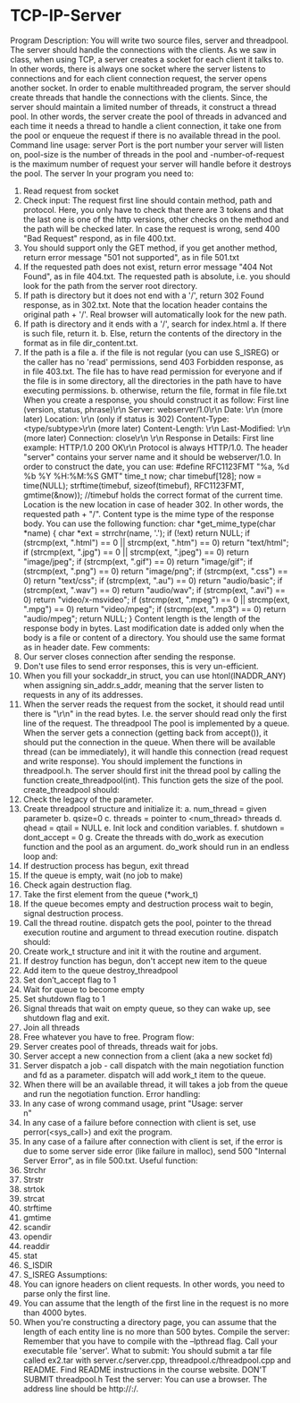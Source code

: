# TCP-IP-Server

Program Description:
You will write two source files, server and threadpool.
The server should handle the connections with the clients. As we saw in class, when using
TCP, a server creates a socket for each client it talks to. In other words, there is always
one socket where the server listens to connections and for each client connection request,
the server opens another socket. In order to enable multithreaded program, the server
should create threads that handle the connections with the clients. Since, the server
should maintain a limited number of threads, it construct a thread pool. In other words,
the server create the pool of threads in advanced and each time it needs a thread to
handle a client connection, it take one from the pool or enqueue the request if there is no
available thread in the pool.
Command line usage: server <port> <pool-size> <max-number-of-request>
Port is the port number your server will listen on, pool-size is the number of threads in the
pool and -number-of-request is the maximum number of request your server will handle
before it destroys the pool.
The server
In your program you need to:
1. Read request from socket
2. Check input: The request first line should contain method, path and protocol. Here,
you only have to check that there are 3 tokens and that the last one is one of the
http versions, other checks on the method and the path will be checked later. In
case the request is wrong, send 400 "Bad Request" respond, as in file 400.txt.
3. You should support only the GET method, if you get another method, return error
message "501 not supported", as in file 501.txt
4. If the requested path does not exist, return error message "404 Not Found", as in
file 404.txt. The requested path is absolute, i.e. you should look for the path from
the server root directory.
5. If path is directory but it does not end with a '/', return 302 Found response, as in
302.txt. Note that the location header contains the original path + '/'. Real browser
will automatically look for the new path.
6. If path is directory and it ends with a '/', search for index.html
a. If there is such file, return it.
b. Else, return the contents of the directory in the format as in file
dir_content.txt.
7. If the path is a file
a. if the file is not regular (you can use S_ISREG) or the caller has no 'read'
permissions, send 403 Forbidden response, as in file 403.txt. The file has to
have read permission for everyone and if the file is in some directory, all the
directories in the path have to have executing permissions.
b. otherwise, return the file, format in file file.txt
When you create a response, you should construct it as follow:
First line (version, status, phrase)\r\n
Server: webserver/1.0\r\n
Date: <date>\r\n (more later)
Location: <path>\r\n (only if status is 302)
Content-Type: <type/subtype>\r\n (more later)
Content-Length: <content-length>\r\n
Last-Modified: <last-modification-data>\r\n (more later)
Connection: close\r\n
\r\n
Response in Details:
First line example: HTTP/1.0 200 OK\r\n
Protocol is always HTTP/1.0.
The header "server" contains your server name and it should be webserver/1.0.
In order to construct the date, you can use:
#define RFC1123FMT "%a, %d %b %Y %H:%M:%S GMT"
time_t now;
char timebuf[128];
now = time(NULL);
strftime(timebuf, sizeof(timebuf), RFC1123FMT, gmtime(&now));
//timebuf holds the correct format of the current time.
Location is the new location in case of header 302. In other words, the requested path + "/".
Content type is the mime type of the response body. You can use the following function:
char *get_mime_type(char *name)
{
char *ext = strrchr(name, '.');
if (!ext) return NULL;
if (strcmp(ext, ".html") == 0 || strcmp(ext, ".htm") == 0) return "text/html";
if (strcmp(ext, ".jpg") == 0 || strcmp(ext, ".jpeg") == 0) return "image/jpeg";
if (strcmp(ext, ".gif") == 0) return "image/gif";
if (strcmp(ext, ".png") == 0) return "image/png";
if (strcmp(ext, ".css") == 0) return "text/css";
if (strcmp(ext, ".au") == 0) return "audio/basic";
if (strcmp(ext, ".wav") == 0) return "audio/wav";
if (strcmp(ext, ".avi") == 0) return "video/x-msvideo";
if (strcmp(ext, ".mpeg") == 0 || strcmp(ext, ".mpg") == 0) return "video/mpeg";
if (strcmp(ext, ".mp3") == 0) return "audio/mpeg";
return NULL;
}
Content length is the length of the response body in bytes.
Last modification date is added only when the body is a file or content of a directory. You
should use the same format as in header date.
Few comments:
1. Our server closes connection after sending the response.
2. Don't use files to send error responses, this is very un-efficient.
3. When you fill your sockaddr_in struct, you can use htonl(INADDR_ANY) when
assigning sin_addr.s_addr, meaning that the server listen to requests in any of its
addresses.
4. When the server reads the request from the socket, it should read until there is
"\r\n" in the read bytes. I.e. the server should read only the first line of the request.
The threadpool
The pool is implemented by a queue. When the server gets a connection (getting back from
accept()), it should put the connection in the queue. When there will be available thread
(can be immediately), it will handle this connection (read request and write response).
You should implement the functions in threadpool.h.
The server should first init the thread pool by calling the function create_threadpool(int).
This function gets the size of the pool.
create_threadpool should:
1. Check the legacy of the parameter.
2. Create threadpool structure and initialize it:
a. num_thread = given parameter
b. qsize=0
c. threads = pointer to <num_thread> threads
d. qhead = qtail = NULL
e. Init lock and condition variables.
f. shutdown = dont_accept = 0
g. Create the threads with do_work as execution function and the pool as an
argument.
do_work should run in an endless loop and:
1. If destruction process has begun, exit thread
2. If the queue is empty, wait (no job to make)
3. Check again destruction flag.
4. Take the first element from the queue (*work_t)
5. If the queue becomes empty and destruction process wait to begin, signal
destruction process.
6. Call the thread routine.
dispatch gets the pool, pointer to the thread execution routine and argument to thread
execution routine. dispatch should:
1. Create work_t structure and init it with the routine and argument.
2. If destroy function has begun, don't accept new item to the queue
3. Add item to the queue
destroy_threadpool
1. Set don’t_accept flag to 1
2. Wait for queue to become empty
3. Set shutdown flag to 1
4. Signal threads that wait on empty queue, so they can wake up, see shutdown flag
and exit.
5. Join all threads
6. Free whatever you have to free.
Program flow:
1. Server creates pool of threads, threads wait for jobs.
2. Server accept a new connection from a client (aka a new socket fd)
3. Server dispatch a job - call dispatch with the main negotiation function and fd as a
parameter. dispatch will add work_t item to the queue.
4. When there will be an available thread, it will takes a job from the queue and run
the negotiation function.
Error handling:
1. In any case of wrong command usage, print "Usage: server <port> <poolsize>\
n"
2. In any case of a failure before connection with client is set, use perror(<sys_call>)
and exit the program.
3. In any case of a failure after connection with client is set, if the error is due to
some server side error (like failure in malloc), send 500 "Internal Server Error", as
in file 500.txt.
Useful function:
1. Strchr
2. Strstr
3. strtok
4. strcat
5. strftime
6. gmtime
7. scandir
8. opendir
9. readdir
10. stat
11. S_ISDIR
12. S_ISREG
Assumptions:
1. You can ignore headers on client requests. In other words, you need to parse only
the first line.
2. You can assume that the length of the first line in the request is no more than
4000 bytes.
3. When you're constructing a directory page, you can assume that the length of each
entity line is no more than 500 bytes.
Compile the server:
Remember that you have to compile with the –lpthread flag.
Call your executable file 'server'.
What to submit:
You should submit a tar file called ex2.tar with server.c/server.cpp,
threadpool.c/threadpool.cpp and README. Find README instructions in the course website.
DON'T SUBMIT threadpool.h
Test the server:
You can use a browser. The address line should be http://<computer-name>:<portnum>/<your-path>.

